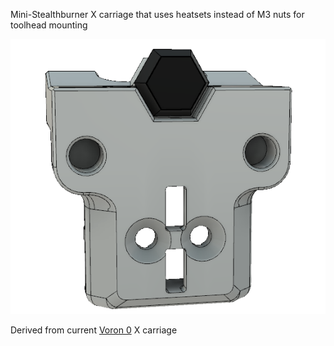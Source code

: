 Mini-Stealthburner X carriage that uses heatsets instead of M3 nuts for toolhead mounting

<img src='/Images/heatset_carriage.png' width=850 />

Derived from current [Voron 0](https://github.com/VoronDesign/Voron-0) X carriage
